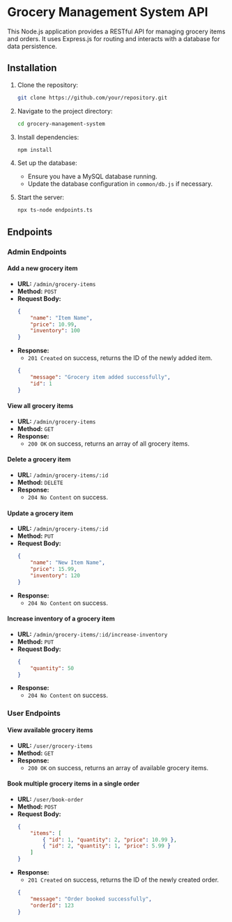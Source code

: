 # Grocery Management System API

This Node.js application provides a RESTful API for managing grocery items and orders. It uses Express.js for routing and interacts with a database for data persistence.

## Installation

1. Clone the repository:

    ```bash
    git clone https://github.com/your/repository.git
    ```

2. Navigate to the project directory:

    ```bash
    cd grocery-management-system
    ```

3. Install dependencies:

    ```bash
    npm install
    ```

4. Set up the database:
   
   - Ensure you have a MySQL database running.
   - Update the database configuration in `common/db.js` if necessary.

5. Start the server:

    ```bash
    npx ts-node endpoints.ts
    ```

## Endpoints

### Admin Endpoints

#### Add a new grocery item
- **URL:** `/admin/grocery-items`
- **Method:** `POST`
- **Request Body:**
    ```json
    {
        "name": "Item Name",
        "price": 10.99,
        "inventory": 100
    }
    ```
- **Response:**
    - `201 Created` on success, returns the ID of the newly added item.
    ```json
    {
        "message": "Grocery item added successfully",
        "id": 1
    }
    ```

#### View all grocery items
- **URL:** `/admin/grocery-items`
- **Method:** `GET`
- **Response:** 
    - `200 OK` on success, returns an array of all grocery items.

#### Delete a grocery item
- **URL:** `/admin/grocery-items/:id`
- **Method:** `DELETE`
- **Response:** 
    - `204 No Content` on success.

#### Update a grocery item
- **URL:** `/admin/grocery-items/:id`
- **Method:** `PUT`
- **Request Body:**
    ```json
    {
        "name": "New Item Name",
        "price": 15.99,
        "inventory": 120
    }
    ```
- **Response:** 
    - `204 No Content` on success.

#### Increase inventory of a grocery item
- **URL:** `/admin/grocery-items/:id/increase-inventory`
- **Method:** `PUT`
- **Request Body:**
    ```json
    {
        "quantity": 50
    }
    ```
- **Response:** 
    - `204 No Content` on success.

### User Endpoints

#### View available grocery items
- **URL:** `/user/grocery-items`
- **Method:** `GET`
- **Response:** 
    - `200 OK` on success, returns an array of available grocery items.

#### Book multiple grocery items in a single order
- **URL:** `/user/book-order`
- **Method:** `POST`
- **Request Body:**
    ```json
    {
        "items": [
            { "id": 1, "quantity": 2, "price": 10.99 },
            { "id": 2, "quantity": 1, "price": 5.99 }
        ]
    }
    ```
- **Response:** 
    - `201 Created` on success, returns the ID of the newly created order.
    ```json
    {
        "message": "Order booked successfully",
        "orderId": 123
    }
    ```
